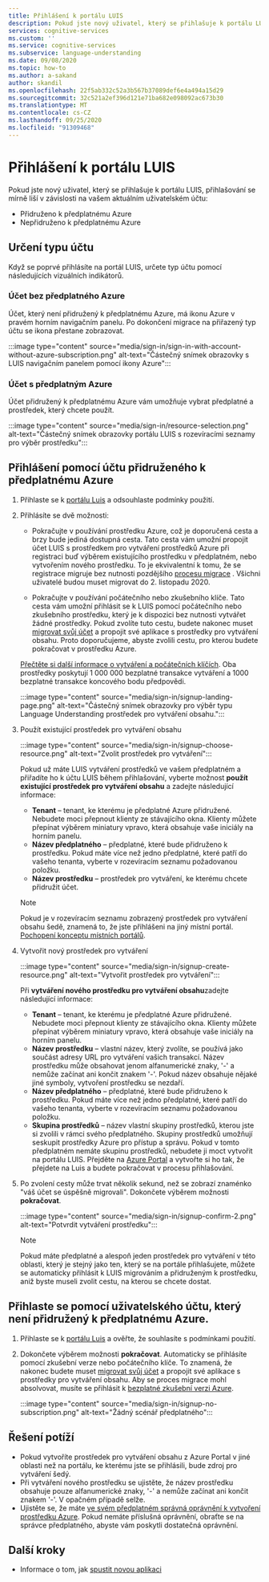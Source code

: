 ```yaml
---
title: Přihlášení k portálu LUIS
description: Pokud jste nový uživatel, který se přihlašuje k portálu LUIS, prostředí přihlašování se mírně liší v závislosti na vašem aktuálním uživatelském účtu.
services: cognitive-services
ms.custom: ''
ms.service: cognitive-services
ms.subservice: language-understanding
ms.date: 09/08/2020
ms.topic: how-to
ms.author: a-sakand
author: skandil
ms.openlocfilehash: 22f5ab332c52a3b567b37089def6e4a494a15d29
ms.sourcegitcommit: 32c521a2ef396d121e71ba682e098092ac673b30
ms.translationtype: MT
ms.contentlocale: cs-CZ
ms.lasthandoff: 09/25/2020
ms.locfileid: "91309468"
---
```

# <a name="sign-in-to-luis-portal"></a>Přihlášení k portálu LUIS

Pokud jste nový uživatel, který se přihlašuje k portálu LUIS, přihlašování se mírně liší v závislosti na vašem aktuálním uživatelském účtu:
  * Přidruženo k předplatnému Azure
  * Nepřidruženo k předplatnému Azure

## <a name="determine-account-type"></a>Určení typu účtu

Když se poprvé přihlásíte na portál LUIS, určete typ účtu pomocí následujících vizuálních indikátorů.

### <a name="account-without-azure-subscription"></a>Účet bez předplatného Azure

Účet, který není přidružený k předplatnému Azure, má ikonu Azure v pravém horním navigačním panelu. Po dokončení migrace na přiřazený typ účtu se ikona přestane zobrazovat.

:::image type="content" source="media/sign-in/sign-in-with-account-without-azure-subscription.png" alt-text="Částečný snímek obrazovky s LUIS navigačním panelem pomocí ikony Azure":::

### <a name="account-with-azure-subscription"></a>Účet s předplatným Azure

Účet přidružený k předplatnému Azure vám umožňuje vybrat předplatné a prostředek, který chcete použít.

:::image type="content" source="media/sign-in/resource-selection.png" alt-text="Částečný snímek obrazovky portálu LUIS s rozevíracími seznamy pro výběr prostředku":::

## <a name="sign-in-with-account-associated-with-an-azure-subscription"></a>Přihlášení pomocí účtu přidruženého k předplatnému Azure

1. Přihlaste se k [portálu Luis](https://www.luis.ai) a odsouhlaste podmínky použití.

1. Přihlásíte se dvě možnosti:

    * Pokračujte v používání prostředku Azure, což je doporučená cesta a brzy bude jediná dostupná cesta. Tato cesta vám umožní propojit účet LUIS s prostředkem pro vytváření prostředků Azure při registraci buď výběrem existujícího prostředku v předplatném, nebo vytvořením nového prostředku. To je ekvivalentní k tomu, že se registrace migruje bez nutnosti pozdějšího [procesu migrace](luis-migration-authoring.md#what-is-migration) . Všichni uživatelé budou muset migrovat do 2. listopadu 2020.

    * Pokračujte v používání počátečního nebo zkušebního klíče. Tato cesta vám umožní přihlásit se k LUIS pomocí počátečního nebo zkušebního prostředku, který je k dispozici bez nutnosti vytvářet žádné prostředky. Pokud zvolíte tuto cestu, budete nakonec muset [migrovat svůj účet](luis-migration-authoring.md#migration-steps) a propojit své aplikace s prostředky pro vytváření obsahu. Proto doporučujeme, abyste zvolili cestu, pro kterou budete pokračovat v prostředku Azure.

    [Přečtěte si další informace o vytváření a počátečních klíčích](luis-how-to-azure-subscription.md#luis-resources). Oba prostředky poskytují 1 000 000 bezplatné transakce vytváření a 1000 bezplatné transakce koncového bodu předpovědi.

    :::image type="content" source="media/sign-in/signup-landing-page.png" alt-text="Částečný snímek obrazovky pro výběr typu Language Understanding prostředek pro vytváření obsahu.":::

1. Použít existující prostředek pro vytváření obsahu

    :::image type="content" source="media/sign-in/signup-choose-resource.png" alt-text="Zvolit prostředek pro vytváření":::

    Pokud už máte LUIS vytváření prostředků ve vašem předplatném a přiřadíte ho k účtu LUIS během přihlašování, vyberte možnost **použít existující prostředek pro vytváření obsahu** a zadejte následující informace:

    * **Tenant** – tenant, ke kterému je předplatné Azure přidružené. Nebudete moci přepnout klienty ze stávajícího okna. Klienty můžete přepínat výběrem miniatury vpravo, která obsahuje vaše iniciály na horním panelu.
    * **Název předplatného** – předplatné, které bude přidruženo k prostředku. Pokud máte více než jedno předplatné, které patří do vašeho tenanta, vyberte v rozevíracím seznamu požadovanou položku.
    * **Název prostředku** – prostředek pro vytváření, ke kterému chcete přidružit účet.

    > [!Note]
    > Pokud je v rozevíracím seznamu zobrazený prostředek pro vytváření obsahu šedě, znamená to, že jste přihlášeni na jiný místní portál. [Pochopení konceptu místních portálů](luis-reference-regions.md#luis-authoring-regions).

1. Vytvořit nový prostředek pro vytváření

    :::image type="content" source="media/sign-in/signup-create-resource.png" alt-text="Vytvořit prostředek pro vytváření":::

    Při **vytváření nového prostředku pro vytváření obsahu**zadejte následující informace:

    * **Tenant** – tenant, ke kterému je předplatné Azure přidružené. Nebudete moci přepnout klienty ze stávajícího okna. Klienty můžete přepínat výběrem miniatury vpravo, která obsahuje vaše iniciály na horním panelu.
    * **Název prostředku** – vlastní název, který zvolíte, se používá jako součást adresy URL pro vytváření vašich transakcí. Název prostředku může obsahovat jenom alfanumerické znaky, '-' a nemůže začínat ani končit znakem '-'. Pokud název obsahuje nějaké jiné symboly, vytvoření prostředku se nezdaří.
    * **Název předplatného** – předplatné, které bude přidruženo k prostředku. Pokud máte více než jedno předplatné, které patří do vašeho tenanta, vyberte v rozevíracím seznamu požadovanou položku.
    * **Skupina prostředků** – název vlastní skupiny prostředků, kterou jste si zvolili v rámci svého předplatného. Skupiny prostředků umožňují seskupit prostředky Azure pro přístup a správu. Pokud v tomto předplatném nemáte skupinu prostředků, nebudete ji moct vytvořit na portálu LUIS. Přejděte na [Azure Portal](https://ms.portal.azure.com/#create/Microsoft.ResourceGroup) a vytvořte si ho tak, že přejdete na Luis a budete pokračovat v procesu přihlašování.

1. Po zvolení cesty může trvat několik sekund, než se zobrazí znaménko "váš účet se úspěšně migrovali". Dokončete výběrem možnosti **pokračovat**.

    :::image type="content" source="media/sign-in/signup-confirm-2.png" alt-text="Potvrdit vytváření prostředku":::

    > [!Note]
    > Pokud máte předplatné a alespoň jeden prostředek pro vytváření v této oblasti, který je stejný jako ten, který se na portále přihlašujete, můžete se automaticky přihlásit k LUIS migrováním a přidruženým k prostředku, aniž byste museli zvolit cestu, na kterou se chcete dostat.


## <a name="sign-in-with-user-account-not-associated-with-an-azure-subscription"></a>Přihlaste se pomocí uživatelského účtu, který není přidružený k předplatnému Azure.

1. Přihlaste se k [portálu Luis](https://www.luis.ai) a ověřte, že souhlasíte s podmínkami použití.

1. Dokončete výběrem možnosti **pokračovat**. Automaticky se přihlásíte pomocí zkušební verze nebo počátečního klíče. To znamená, že nakonec budete muset [migrovat svůj účet](luis-migration-authoring.md#migration-steps) a propojit své aplikace s prostředky pro vytváření obsahu. Aby se proces migrace mohl absolvovat, musíte se přihlásit k [bezplatné zkušební verzi Azure](https://azure.microsoft.com/free/).

    :::image type="content" source="media/sign-in/signup-no-subscription.png" alt-text="Žádný scénář předplatného":::

## <a name="troubleshooting"></a>Řešení potíží

* Pokud vytvoříte prostředek pro vytváření obsahu z Azure Portal v jiné oblasti než na portálu, ke kterému jste se přihlásili, bude zdroj pro vytváření šedý.
* Při vytváření nového prostředku se ujistěte, že název prostředku obsahuje pouze alfanumerické znaky, '-' a nemůže začínat ani končit znakem '-'. V opačném případě selže.
* Ujistěte se, že máte [ve svém předplatném správná oprávnění k vytvoření prostředku Azure](../../role-based-access-control/rbac-and-directory-admin-roles.md#azure-roles). Pokud nemáte příslušná oprávnění, obraťte se na správce předplatného, abyste vám poskytli dostatečná oprávnění.

## <a name="next-steps"></a>Další kroky

* Informace o tom, jak [spustit novou aplikaci](luis-how-to-start-new-app.md)
